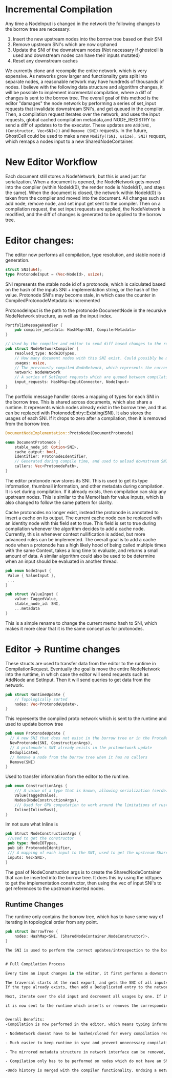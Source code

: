 
# Incremental Compilation
Any time a NodeInput is changed in the network the following changes to the borrow tree are necessary:

1. Insert the new upstream nodes into the borrow tree based on their SNI
2. Remove upstream SNI's which are now orphaned 
3. Update the SNI of the downstream nodes (Not necessary if ghostcell is used and downstream nodes can have their inputs mutated)
4. Reset any downstream caches

We currently clone and recompile the entire network, which is very expensive. As networks grow larger and functionality gets split into separate nodes, a reasonable network may have hundreds of thousands of nodes. I believe with the following data structure and algorithm changes, it will be possible to implement incremental compilation, where a diff of changes is sent to the borrow tree. The overall goal of this method is the editor "damages" the node network by performing a series of set_input requests that invalidate downstream SNI's, and get queued in the compiler. Then, a compilation request iterates over the network, and uses the input requests, global cached compilation metadata,and NODE_REGISTRY to send a diff of updates to to the executor. These updates are `Add(SNI, (Constructor, Vec<SNI>))` and `Remove (SNI)` requests. In the future, GhostCell could be used to make a new `Modify((SNI, usize), SNI)` request, which remaps a nodes input to a new SharedNodeContainer.

# New Editor Workflow
Each document still stores a NodeNetwork, but this is used just for serialization. When a document is opened, the NodeNetwork gets moved into the compiler (within NodeId(0), the render node is NodeId(1), and stays the same). When the document is closed, the network within NodeId(0) is taken from the compiler and moved into the document. All changes such as add node, remove node, and set input get sent to the compiler. Then on a compilation request, the set input requests are applied, the NodeNetwork is modified, and the diff of changes is generated to be applied to the borrow tree. 

# Editor changes:
The editor now performs all compilation, type resolution, and stable node id generation.

```rust
struct SNI(u64);
type ProtonodeInput = (Vec<NodeId>, usize);
```
SNI represents the stable node id of a protonode, which is calculated based on the hash of the inputs SNI + implementation string, or the hash of the value. Protonode SNI's may become stale, in which case the counter in CompiledProtonodeMetadata is incremented

ProtonodeInput is the path to the protonode DocumentNode in the recursive NodeNetwork structure, as well as the input index.

```rust
PortfolioMessageHandler { 
    pub compiler_metadata: HashMap<SNI, CompilerMetadata>
}

// Used by the compiler and editor to send diff based changes to the runtime and cache the types so the constructor can be easily looked up
pub struct NodeNetworkCompiler {
    resolved_type: NodeIOTypes,
    // How many document nodes with this SNI exist. Could possibly be moved to the executor
    usages: usize,
    // The previously compiled NodeNetwork, which represents the current state of the borrow tree.
    network: NodeNetwork
    // A series of SetInput requests which are queued between compilations
    input_requests: HashMap<InputConnector, NodeInput>
}
```

The portfolio message handler stores a mapping of types for each SNI in the borrow tree. This is shared across documents, which also share a runtime. It represents which nodes already exist in the borrow tree, and thus can be replaced with ProtonodeEntry::Existing(SNI). It also stores the usages of each SNI. If it drops to zero after a compilation, then it is removed from the borrow tree.


```rust
DocumentNodeImplementation::ProtoNode(DocumentProtonode)

enum DocumentProtonode {
    stable_node_id: Option<SNI>,
    cache_output: bool,
    identifier: ProtonodeIdentifier,
    // Generated during compile time, and used to unload downstream SNI's which relied on this protonode
    callers: Vec<ProtonodePath>,
}

```

The editor protonode now stores its SNI. This is used to get its type information, thumbnail information, and other metadata during compilation. It is set during compilation. If it already exists, then compilation can skip any upstream nodes. This is similar to the MemoHash for value inputs, which is also changed to follow the same pattern for clarity.

Cache protonodes no longer exist, instead the protonode is annotated to insert a cache on its output. The current cache node can be replaced with an identity node with this field set to true. This field is set to true during compilation whenever the algorithm decides to add a cache node. Currently, this is whenever context nullification is added, but more advanced rules can be implemented. The overall goal is to add a cache node when a protonode has a high likely hood of being called multiple times with the same Context, takes a long time to evaluate, and returns a small amount of data. A similar algorithm could also be used to be determine when an input should be evaluated in another thread.

```rust
pub enum NodeInput {
 Value { ValueInput },
 ...
}

pub struct ValueInput {
    value: TaggedValue,
    stable_node_id: SNI,
    ...metadata
}
```
This is a simple rename to change the current memo hash to SNI, which makes it more clear that it is the same concept as for protonodes.

# Editor -> Runtime changes
These structs are used to transfer data from the editor to the runtime in CompilationRequest. Eventually the goal is move the entire NodeNetwork into the runtime, in which case the editor will send requests such as AddNode and SetInput. Then it will send queries to get data from the network.

```rust
pub struct RuntimeUpdate {
	// Topologically sorted
	nodes: Vec<ProtonodeUpdate>,
}
```
This represents the compiled proto network which is sent to the runtime and used to update borrow tree

```rust
pub enum ProtonodeUpdate {
  // A new SNI that does not exist in the borrow tree or in the ProtoNetwork
  NewProtonode(SNI, ConstructionArgs),
  // A protonode's SNI already exists in the protonetwork update
  Deduplicated,
  // Remove a node from the borrow tree when it has no callers
  Remove(SNI)
}
```

Used to transfer information from the editor to the runtime.

```rust
pub enum ConstructionArgs {
	/// A value of a type that is known, allowing serialization (serde::Deserialize is not object safe)
	Value(TaggedValue),
	Nodes(NodeConstructionArgs),
	/// Used for GPU computation to work around the limitations of rust-gpu.
	Inline(InlineRust),
}
```
Im not sure what Inline is

```rust
pub Struct NodeConstructionArgs {
 //used to get the constructor 
 pub type: NodeIOTypes,
 pub id: ProtonodeIdentifier,
 /// A mapping of each input to the SNI, used to get the upstream SharedNodeContainers for the constructor
 inputs: Vec<SNI>,
}
```
The goal of NodeConstruction args is to create the SharedNodeContainer that can be inserted into the borrow tree. It does this by using the id/types to get the implementation constructor, then using the vec of input SNI's to get references to the upstream inserted nodes.


## Runtime Changes
The runtime only contains the borrow tree, which has to have some way of iterating in topological order from any point.
```rust
pub struct BorrowTree {
	nodes: HashMap<SNI, (SharedNodeContainer,NodeConstructor)>,
}

The SNI is used to perform the correct updates/introspection to the borrow tree by the editor. It doesnt have to be correct, it just has to match the editor state.


# Full Compilation Process

Every time an input changes in the editor, it first performs a downstream traversal using the callers field in the protonode, and sets all Downstream SNI's to None. It also decrements the usages of that SNI by one. If it reaches 0, then it must no longer exist since there has been an upstream change, so its SNI must have changed. Save a vec of SNI to the protonetwork. It then performs an upstream traversal to create a topologically sorted ProtoNetwork. This would ideally be done non recursively, as networks are typically very deep.

The traversal starts at the root export, and gets the SNI of all inputs. gets the SNI of the upstream node. If it is None, then continue traversal. When coming up the callstack, compute the SNI based on the inputs and compute/save the type if it is not saved. Then, increment the usages by one.
If the type already exists, then add a Deduplicated entry to the network. Continue to the root.

Next, iterate over the old input and decrement all usages by one. If it reaches 0, push Remove(SNI) to the protonetwork. Finally, push the saved vec of downstream nodes to remove.

it is now sent to the runtime which inserts or removes the corresponding nodes.


Overall Benefits:
-Compilation is now performed in the editor, which means typing information/SNI generation is all moved into the editor, and nothing has to be returned.

- NodeNetwork doesnt have to be hashed/cloned for every compilation request. It doesnt have to be hashed, since every set compilation request is guaranteed to change the network.

- Much easier to keep runtime in sync and prevent unnecessary compilations since compilation requests don't have to be manually added

- The mirrored metadata structure in network interface can be removed, and all metadata can be stored in `DocumentNode`/`NodeInput`, as they are now editor only.

- Compilation only has to be performed on nodes which do not have an SNI, and can stop early if the SNI already exists in `compiler_metadata`

-Undo history is merged with the compiler functionality. Undoing a network reverts to the previously compiled network. We no longer have to manually add/start transactions, instead just 
